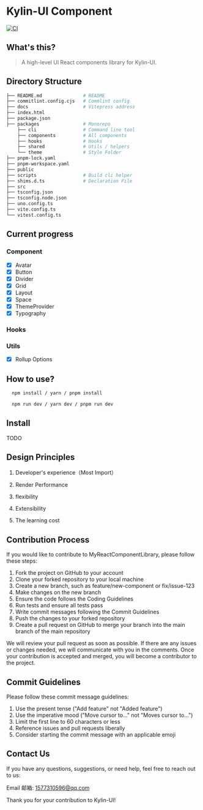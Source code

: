# Kylin-UI Component

[![CI](https://github.com/kongmingLatern/kylin-ui/actions/workflows/main.yml/badge.svg)](https://github.com/kongmingLatern/kylin-ui/actions/workflows/main.yml)

## What's this?

> A high-level UI React components library for Kylin-UI.

## Directory Structure

```bash
├── README.md               # README
├── commitlint.config.cjs   # Commlint config
├── docs                    # Vitepress address
├── index.html
├── package.json
├── packages                # Monorepo
    ├── cli                 # Command line tool
    ├── components          # All components
    ├── hooks               # Hooks
    ├── shared              # Utils / helpers
    └── theme               # Style Folder
├── pnpm-lock.yaml
├── pnpm-workspace.yaml
├── public
├── scripts                 # Build cli helper
├── shims.d.ts              # Declaration File
├── src
├── tsconfig.json
├── tsconfig.node.json
├── uno.config.ts
├── vite.config.ts
└── vitest.config.ts
```

## Current progress

### Component

- [x] Avatar
- [x] Button
- [x] Divider
- [x] Grid
- [x] Layout
- [x] Space
- [x] ThemeProvider
- [x] Typography

### Hooks

### Utils

- [x] Rollup Options

## How to use?

```bash
  npm install / yarn / pnpm install

  npm run dev / yarn dev / pnpm run dev
```

## Install

TODO

## Design Principles

1. Developer's experience（Most Import）

2. Render Performance

3. flexibility

4. Extensibility

5. The learning cost

## Contribution Process

If you would like to contribute to MyReactComponentLibrary, please follow these steps:

1. Fork the project on GitHub to your account
2. Clone your forked repository to your local machine
3. Create a new branch, such as feature/new-component or fix/issue-123
4. Make changes on the new branch
5. Ensure the code follows the Coding Guidelines
6. Run tests and ensure all tests pass
7. Write commit messages following the Commit Guidelines
8. Push the changes to your forked repository
9. Create a pull request on GitHub to merge your branch into the main branch of the main repository

We will review your pull request as soon as possible. If there are any issues or changes needed, we will communicate with you in the comments. Once your contribution is accepted and merged, you will become a contributor to the project.

## Commit Guidelines

Please follow these commit message guidelines:

1. Use the present tense ("Add feature" not "Added feature")
2. Use the imperative mood ("Move cursor to..." not "Moves cursor to...")
3. Limit the first line to 60 characters or less
4. Reference issues and pull requests liberally
5. Consider starting the commit message with an applicable emoji

## Contact Us

If you have any questions, suggestions, or need help, feel free to reach out to us:

Email 邮箱: <1577310596@qq.com>

Thank you for your contribution to Kylin-UI!
